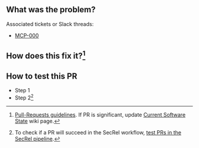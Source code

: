 <!-- Ensure the PR title reflects the feature or bug name -->

## What was the problem?
<!-- brief description of how things worked before this PR -->

Associated tickets or Slack threads:
<!-- replace "000" with ticket number in both places -->
- [MCP-000](https://amida.atlassian.net/browse/MCP-000)

## How does this fix it?[^1]
<!-- description of how things will work after this PR -->

## How to test this PR
- Step 1
- Step 2[^secrel]


[^1]: [Pull-Requests guidelines](https://github.com/department-of-veterans-affairs/abd-vro/wiki/Pull-Requests). If PR is significant, update [Current Software State](https://github.com/department-of-veterans-affairs/abd-vro/wiki/Current-Software-State) wiki page.
[^secrel]: To check if a PR will succeed in the SecRel workflow, [test PRs in the SecRel pipeline](https://github.com/department-of-veterans-affairs/abd-vro-internal/wiki/Secure-Release-process#to-test-prs-in-the-secrel-pipeline).
